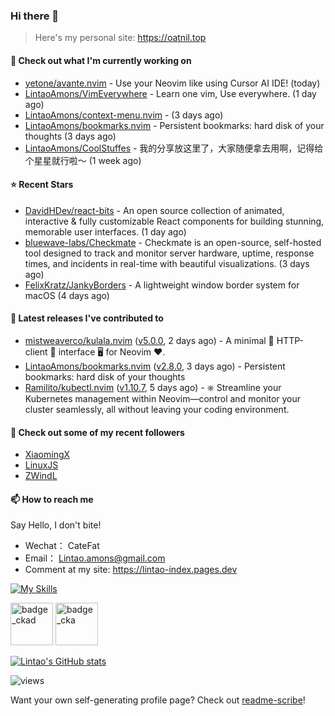 ### Hi there 👋
> Here's my personal site: https://oatnil.top

#### 👷 Check out what I'm currently working on

- [yetone/avante.nvim](https://github.com/yetone/avante.nvim) - Use your Neovim like using Cursor AI IDE! (today)
- [LintaoAmons/VimEverywhere](https://github.com/LintaoAmons/VimEverywhere) - Learn one vim, Use everywhere. (1 day ago)
- [LintaoAmons/context-menu.nvim](https://github.com/LintaoAmons/context-menu.nvim) -  (3 days ago)
- [LintaoAmons/bookmarks.nvim](https://github.com/LintaoAmons/bookmarks.nvim) - Persistent bookmarks: hard disk of your thoughts (3 days ago)
- [LintaoAmons/CoolStuffes](https://github.com/LintaoAmons/CoolStuffes) - 我的分享放这里了，大家随便拿去用啊，记得给个星星就行啦～ (1 week ago)

#### ⭐ Recent Stars

- [DavidHDev/react-bits](https://github.com/DavidHDev/react-bits) - An open source collection of animated, interactive &amp; fully customizable React components for building stunning, memorable user interfaces. (1 day ago)
- [bluewave-labs/Checkmate](https://github.com/bluewave-labs/Checkmate) - Checkmate is an open-source, self-hosted tool designed to track and monitor server hardware, uptime, response times, and incidents in real-time with beautiful visualizations. (3 days ago)
- [FelixKratz/JankyBorders](https://github.com/FelixKratz/JankyBorders) - A lightweight window border system for macOS (4 days ago)

#### 🔭 Latest releases I've contributed to

- [mistweaverco/kulala.nvim](https://github.com/mistweaverco/kulala.nvim) ([v5.0.0](https://github.com/mistweaverco/kulala.nvim/releases/tag/v5.0.0), 2 days ago) - A minimal 🤏 HTTP-client 🐼 interface 🖥️ for Neovim ❤️.
- [LintaoAmons/bookmarks.nvim](https://github.com/LintaoAmons/bookmarks.nvim) ([v2.8.0](https://github.com/LintaoAmons/bookmarks.nvim/releases/tag/v2.8.0), 3 days ago) - Persistent bookmarks: hard disk of your thoughts
- [Ramilito/kubectl.nvim](https://github.com/Ramilito/kubectl.nvim) ([v1.10.7](https://github.com/Ramilito/kubectl.nvim/releases/tag/v1.10.7), 5 days ago) - ⎈ Streamline your Kubernetes management within Neovim—control and monitor your cluster seamlessly, all without leaving your coding environment.

#### 👯 Check out some of my recent followers

- [XiaomingX](https://github.com/XiaomingX)
- [LinuxJS](https://github.com/LinuxJS)
- [ZWindL](https://github.com/ZWindL)

#### 📫 How to reach me
Say Hello, I don't bite!

- Wechat： CateFat
- Email： Lintao.amons@gmail.com
- Comment at my site: https://lintao-index.pages.dev

[![My Skills](https://skillicons.dev/icons?i=java,kotlin,spring,vim,kubernetes,docker,aws,bash,python,lua,go,js,ts,react,html,css,jenkins,postgres,mysql,mongodb)](https://skillicons.dev)

<img alt='badge_ckad' src="https://user-images.githubusercontent.com/24785373/206426236-a78f59dc-e6dc-4b92-a0c4-4cd7ab8e3649.png" width="auto" height="68" /> <img alt='badge_cka' src="https://user-images.githubusercontent.com/24785373/206426229-d2f6d627-1f39-4054-ad91-6d65c00054d6.png" width="auto" height="68" />

[![Lintao's GitHub stats](https://github-readme-stats.vercel.app/api?username=LintaoAmons)](https://github.com/LintaoAmons/github-readme-stats) 

<img src="https://komarev.com/ghpvc/?username=LintaoAmons" alt="views" />

Want your own self-generating profile page? Check out [readme-scribe](https://github.com/muesli/readme-scribe)!



